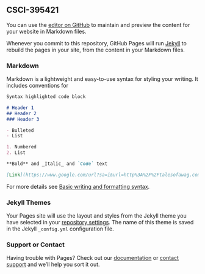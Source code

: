 ## CSCI-395421

You can use the [editor on GitHub](https://github.com/arahman63/arahman63.github.io/edit/main/index.md) to maintain and preview the content for your website in Markdown files.

Whenever you commit to this repository, GitHub Pages will run [Jekyll](https://jekyllrb.com/) to rebuild the pages in your site, from the content in your Markdown files.

### Markdown

Markdown is a lightweight and easy-to-use syntax for styling your writing. It includes conventions for

```markdown
Syntax highlighted code block

# Header 1
## Header 2
### Header 3

- Bulleted
- List

1. Numbered
2. List

**Bold** and _Italic_ and `Code` text

[Link](https://www.google.com/url?sa=i&url=http%3A%2F%2Ftalesofawag.com%2Fneighborhood-safety%2F&psig=AOvVaw1EQIi61UE8TbqkFIUT34Be&ust=1639284916989000&source=images&cd=vfe&ved=0CAsQjRxqFwoTCLCmxKv62vQCFQAAAAAdAAAAABAd) and ![Image](src)
```

For more details see [Basic writing and formatting syntax](https://docs.github.com/en/github/writing-on-github/getting-started-with-writing-and-formatting-on-github/basic-writing-and-formatting-syntax).

### Jekyll Themes

Your Pages site will use the layout and styles from the Jekyll theme you have selected in your [repository settings](https://github.com/arahman63/arahman63.github.io/settings/pages). The name of this theme is saved in the Jekyll `_config.yml` configuration file.

### Support or Contact

Having trouble with Pages? Check out our [documentation](https://docs.github.com/categories/github-pages-basics/) or [contact support](https://support.github.com/contact) and we’ll help you sort it out.
